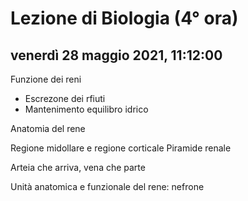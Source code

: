 # Lezione di Biologia (4° ora)

## venerdì 28 maggio 2021, 11:12:00

Funzione dei reni


* Escrezone dei rfiuti
* Mantenimento equilibro idrico

Anatomia del rene

Regione midollare e regione corticale
Piramide renale

Arteia che arriva, vena che parte

Unità anatomica e funzionale del rene: nefrone


<!--stackedit_data:
eyJoaXN0b3J5IjpbLTExMTQzOTUxOTRdfQ==
-->